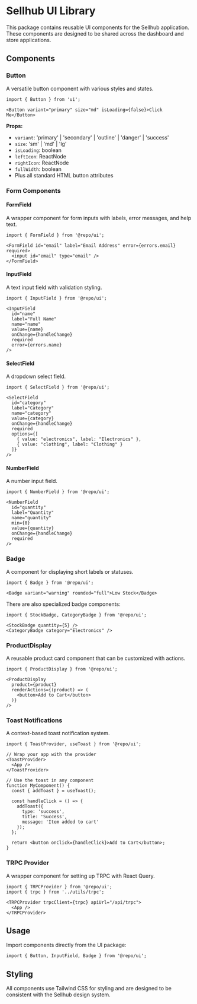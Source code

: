 # Sellhub UI Library

This package contains reusable UI components for the Sellhub application. These components are designed to be shared across the dashboard and store applications.

## Components

### Button

A versatile button component with various styles and states.

```tsx
import { Button } from 'ui';

<Button variant="primary" size="md" isLoading={false}>Click Me</Button>
```

**Props:**
- `variant`: 'primary' | 'secondary' | 'outline' | 'danger' | 'success'
- `size`: 'sm' | 'md' | 'lg'
- `isLoading`: boolean
- `leftIcon`: ReactNode
- `rightIcon`: ReactNode
- `fullWidth`: boolean
- Plus all standard HTML button attributes

### Form Components

#### FormField

A wrapper component for form inputs with labels, error messages, and help text.

```tsx
import { FormField } from '@repo/ui';

<FormField id="email" label="Email Address" error={errors.email} required>
  <input id="email" type="email" />
</FormField>
```

#### InputField

A text input field with validation styling.

```tsx
import { InputField } from '@repo/ui';

<InputField
  id="name"
  label="Full Name"
  name="name"
  value={name}
  onChange={handleChange}
  required
  error={errors.name}
/>
```

#### SelectField

A dropdown select field.

```tsx
import { SelectField } from '@repo/ui';

<SelectField
  id="category"
  label="Category"
  name="category"
  value={category}
  onChange={handleChange}
  required
  options={[
    { value: "electronics", label: "Electronics" },
    { value: "clothing", label: "Clothing" }
  ]}
/>
```

#### NumberField

A number input field.

```tsx
import { NumberField } from '@repo/ui';

<NumberField
  id="quantity"
  label="Quantity"
  name="quantity"
  min={0}
  value={quantity}
  onChange={handleChange}
  required
/>
```

### Badge

A component for displaying short labels or statuses.

```tsx
import { Badge } from '@repo/ui';

<Badge variant="warning" rounded="full">Low Stock</Badge>
```

There are also specialized badge components:

```tsx
import { StockBadge, CategoryBadge } from '@repo/ui';

<StockBadge quantity={5} />
<CategoryBadge category="Electronics" />
```

### ProductDisplay

A reusable product card component that can be customized with actions.

```tsx
import { ProductDisplay } from '@repo/ui';

<ProductDisplay
  product={product}
  renderActions={(product) => (
    <button>Add to Cart</button>
  )}
/>
```

### Toast Notifications

A context-based toast notification system.

```tsx
import { ToastProvider, useToast } from '@repo/ui';

// Wrap your app with the provider
<ToastProvider>
  <App />
</ToastProvider>

// Use the toast in any component
function MyComponent() {
  const { addToast } = useToast();
  
  const handleClick = () => {
    addToast({
      type: 'success',
      title: 'Success',
      message: 'Item added to cart'
    });
  };
  
  return <button onClick={handleClick}>Add to Cart</button>;
}
```

### TRPC Provider

A wrapper component for setting up TRPC with React Query.

```tsx
import { TRPCProvider } from '@repo/ui';
import { trpc } from '../utils/trpc';

<TRPCProvider trpcClient={trpc} apiUrl="/api/trpc">
  <App />
</TRPCProvider>
```

## Usage

Import components directly from the UI package:

```tsx
import { Button, InputField, Badge } from '@repo/ui';
```

## Styling

All components use Tailwind CSS for styling and are designed to be consistent with the Sellhub design system.